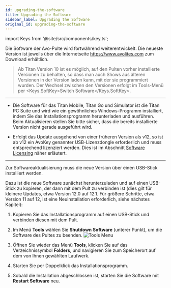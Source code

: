 ```yaml
---
id: upgrading-the-software
title: Upgrading the Software
sidebar_label: Upgrading the Software
original_id: upgrading-the-software
---
```


import Keys from '@site/src/components/key.ts';

Die Software der Avo-Pulte wird fortwährend weiterentwickelt. Die
neueste Version ist jeweils über die Internetseite
https://www.avolites.com zum Download erhältlich.


>	Ab Titan Version 10 ist es möglich, auf den Pulten vorher installierte 
Versionen zu behalten, so dass man auch Shows aus älteren Versionen 
in der Version laden kann, mit der sie programmiert wurden. Der Wechsel 
zwischen den Versionen erfolgt im Tools-Menü per <Keys.SoftKey>Switch Software</Keys.SoftKey>.

---

-   Die Software für das Titan Mobile, Titan Go und Simulator ist die
    Titan PC Suite und wird wie ein gewöhnliches Windows-Programm
    installiert, indem Sie das Installationsprogramm herunterladen und
    ausführen. Beim Aktualisieren stellen Sie bitte sicher, dass die
    bereits installierte Version nicht gerade ausgeführt wird.

-   Erfolgt das Update ausgehend von einer früheren Version als v12, so
    ist ab v12 ein AvoKey genannter USB-Lizenzdongle erforderlich und
    muss entsprechend lizenziert werden. Dies ist im Abschnitt [Software Licensing](recovering-reinstalling-the-console.md#software-licensing) 
    näher erläutert.


---

Zur Softwareaktualisierung muss die neue Version über einen USB-Stick
installiert werden.

Dazu ist die neue Software zunächst herunterzuladen und auf einen
USB-Stick zu kopieren, der dann mit dem Pult zu verbinden ist (dies gilt
für kleinere Updates, etwa Version 12.0 auf 12.1. Für größere Schritte,
etwa Version 11 auf 12, ist eine Neuinstallation erforderlich, siehe
nächstes Kapitel):

1.	Kopieren Sie das Installationsprogramm auf einen USB-Stick und
	verbinden diesen mit dem Pult.

2.	Im Menü **Tools** wählen Sie **Shutdown Software** (unterer Punkt), um
	die Software des Pultes zu beenden.
	![Tools Menu](/docs/images/Tools-Menu.png)

3.	Öffnen Sie wieder das Menü **Tools**, klicken Sie auf das 
	Verzeichnissymbol **Folders**, und navigieren Sie zum Speicherort 
	auf dem von Ihnen gewählten Laufwerk.

4.	Starten Sie per Doppelklick das Installationsprogramm.

5.	Sobald die Installation abgeschlossen ist, starten Sie die Software
	mit **Restart Software** neu.